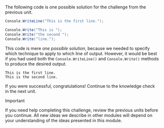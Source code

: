 The following code is one possible solution for the challenge from the previous unit.

```c#
Console.WriteLine("This is the first line.");

Console.Write("This is ");
Console.Write("the second ");
Console.Write("line.");
```

This code is mere *one possible solution*, because we needed to specify which technique to apply to which line of output. However, it would be best if you had used both the `Console.WriteLine()` and `Console.Write()` methods to produce the desired output.

```Output
This is the first line.
This is the second line.
```

If you were successful, congratulations! Continue to the knowledge check in the next unit.

> [!IMPORTANT]
> If you need help completing this challenge, review the previous units before you continue. All new ideas we describe in other modules will depend on your understanding of the ideas presented in this module.
